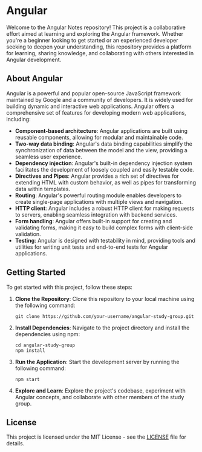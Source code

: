 # Angular 

Welcome to the Angular Notes repository! This project is a collaborative effort aimed at learning and exploring the Angular framework. Whether you're a beginner looking to get started or an experienced developer seeking to deepen your understanding, this repository provides a platform for learning, sharing knowledge, and collaborating with others interested in Angular development.

## About Angular

Angular is a powerful and popular open-source JavaScript framework maintained by Google and a community of developers. It is widely used for building dynamic and interactive web applications. Angular offers a comprehensive set of features for developing modern web applications, including:

- **Component-based architecture**: Angular applications are built using reusable components, allowing for modular and maintainable code.
- **Two-way data binding**: Angular's data binding capabilities simplify the synchronization of data between the model and the view, providing a seamless user experience.
- **Dependency injection**: Angular's built-in dependency injection system facilitates the development of loosely coupled and easily testable code.
- **Directives and Pipes**: Angular provides a rich set of directives for extending HTML with custom behavior, as well as pipes for transforming data within templates.
- **Routing**: Angular's powerful routing module enables developers to create single-page applications with multiple views and navigation.
- **HTTP client**: Angular includes a robust HTTP client for making requests to servers, enabling seamless integration with backend services.
- **Form handling**: Angular offers built-in support for creating and validating forms, making it easy to build complex forms with client-side validation.
- **Testing**: Angular is designed with testability in mind, providing tools and utilities for writing unit tests and end-to-end tests for Angular applications.

## Getting Started

To get started with this project, follow these steps:

1. **Clone the Repository**: Clone this repository to your local machine using the following command:
   ```
   git clone https://github.com/your-username/angular-study-group.git
   ```

2. **Install Dependencies**: Navigate to the project directory and install the dependencies using npm:
   ```
   cd angular-study-group
   npm install
   ```

3. **Run the Application**: Start the development server by running the following command:
   ```
   npm start
   ```

4. **Explore and Learn**: Explore the project's codebase, experiment with Angular concepts, and collaborate with other members of the study group.

## License

This project is licensed under the MIT License - see the [LICENSE](LICENSE) file for details.
